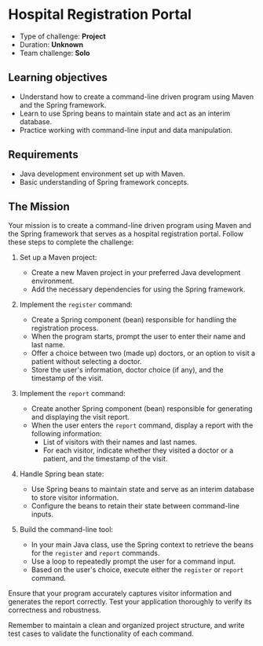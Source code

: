 # Hospital Registration Portal

* Type of challenge: **Project**
* Duration: **Unknown**
* Team challenge: **Solo**

## Learning objectives
- Understand how to create a command-line driven program using Maven and the Spring framework.
- Learn to use Spring beans to maintain state and act as an interim database.
- Practice working with command-line input and data manipulation.

## Requirements
- Java development environment set up with Maven.
- Basic understanding of Spring framework concepts.

## The Mission

Your mission is to create a command-line driven program using Maven and the Spring framework that serves as a hospital registration portal. Follow these steps to complete the challenge:

1. Set up a Maven project:
   - Create a new Maven project in your preferred Java development environment.
   - Add the necessary dependencies for using the Spring framework.

2. Implement the `register` command:
   - Create a Spring component (bean) responsible for handling the registration process.
   - When the program starts, prompt the user to enter their name and last name.
   - Offer a choice between two (made up) doctors, or an option to visit a patient without selecting a doctor.
   - Store the user's information, doctor choice (if any), and the timestamp of the visit.

3. Implement the `report` command:
   - Create another Spring component (bean) responsible for generating and displaying the visit report.
   - When the user enters the `report` command, display a report with the following information:
     - List of visitors with their names and last names.
     - For each visitor, indicate whether they visited a doctor or a patient, and the timestamp of the visit.

4. Handle Spring bean state:
   - Use Spring beans to maintain state and serve as an interim database to store visitor information.
   - Configure the beans to retain their state between command-line inputs.

5. Build the command-line tool:
   - In your main Java class, use the Spring context to retrieve the beans for the `register` and `report` commands.
   - Use a loop to repeatedly prompt the user for a command input.
   - Based on the user's choice, execute either the `register` or `report` command.

Ensure that your program accurately captures visitor information and generates the report correctly. Test your application thoroughly to verify its correctness and robustness.

Remember to maintain a clean and organized project structure, and write test cases to validate the functionality of each command.